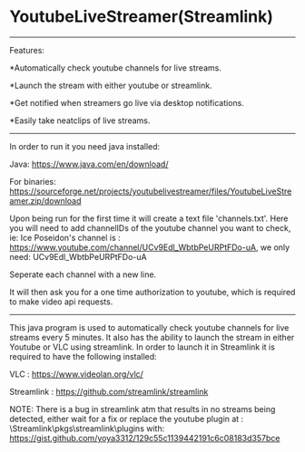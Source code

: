 # YoutubeLiveStreamer(Streamlink)

---------------------------------

Features:

*Automatically check youtube channels for live streams.

*Launch the stream with either youtube or streamlink. 

*Get notified when streamers go live via desktop notifications. 

*Easily take neatclips of live streams.

---------------------------------

In order to run it you need java installed:

Java: https://www.java.com/en/download/

For binaries: https://sourceforge.net/projects/youtubelivestreamer/files/YoutubeLiveStreamer.zip/download

Upon being run for the first time it will create a text file 'channels.txt'. Here you will need to add channelIDs of the youtube channel you want to check, ie:
Ice Poseidon's channel is : https://www.youtube.com/channel/UCv9Edl_WbtbPeURPtFDo-uA, we only need: 
UCv9Edl_WbtbPeURPtFDo-uA

Seperate each channel with a new line. 

It will then ask you for a one time authorization to youtube, which is required to make video api requests. 

---------------------------------

This java program is used to automatically check youtube channels for live streams every 5 minutes. It also has the ability to launch the stream in either Youtube or VLC using streamlink. In order to launch it in Streamlink it  is required to have the following installed:

VLC : https://www.videolan.org/vlc/

Streamlink : https://github.com/streamlink/streamlink

NOTE: There is a bug in streamlink atm that results in no streams being detected, either wait for a fix or replace the youtube plugin at : \Streamlink\pkgs\streamlink\plugins with: https://gist.github.com/yoya3312/129c55c1139442191c6c08183d357bce
